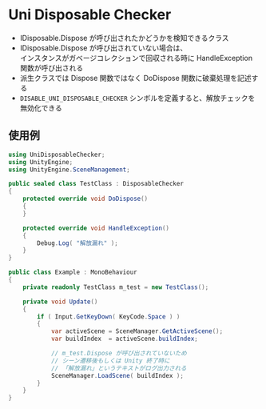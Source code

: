 ﻿# Uni Disposable Checker

* IDisposable.Dispose が呼び出されたかどうかを検知できるクラス
* IDisposable.Dispose が呼び出されていない場合は、  
インスタンスがガベージコレクションで回収される時に HandleException 関数が呼び出される  
* 派生クラスでは Dispose 関数ではなく DoDispose 関数に破棄処理を記述する  
* `DISABLE_UNI_DISPOSABLE_CHECKER` シンボルを定義すると、解放チェックを無効化できる  

## 使用例

```cs
using UniDisposableChecker;
using UnityEngine;
using UnityEngine.SceneManagement;

public sealed class TestClass : DisposableChecker
{
	protected override void DoDispose()
	{
	}

	protected override void HandleException()
	{
		Debug.Log( "解放漏れ" );
	}
}

public class Example : MonoBehaviour
{
	private readonly TestClass m_test = new TestClass();

	private void Update()
	{
		if ( Input.GetKeyDown( KeyCode.Space ) )
		{
			var activeScene = SceneManager.GetActiveScene();
			var buildIndex  = activeScene.buildIndex;

            // m_test.Dispose が呼び出されていないため
			// シーン遷移後もしくは Unity 終了時に
            // 「解放漏れ」というテキストがログ出力される
			SceneManager.LoadScene( buildIndex );
		}
	}
}
```